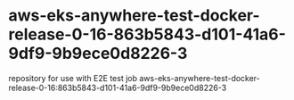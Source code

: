 # aws-eks-anywhere-test-docker-release-0-16-863b5843-d101-41a6-9df9-9b9ece0d8226-3
repository for use with E2E test job aws-eks-anywhere-test-docker-release-0-16:863b5843-d101-41a6-9df9-9b9ece0d8226-3
